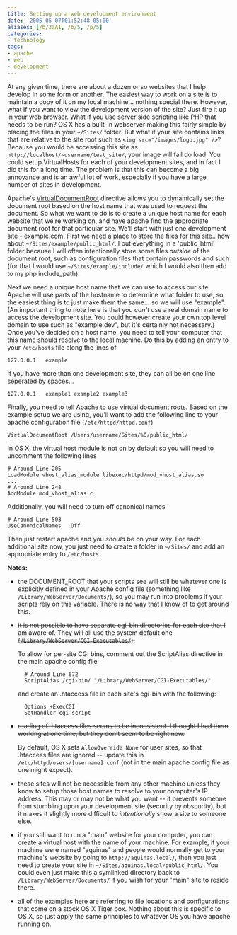 ```yaml
---
title: Setting up a web development environment
date: '2005-05-07T01:52:48-05:00'
aliases: [/b/3aA1, /b/5, /p/5]
categories:
- technology
tags:
- apache
- web
- development
---
```

At any given time, there are about a dozen or so websites that I help develop in some form or another.  The easiest way
to work on a site is to maintain a copy of it on my local machine... nothing special there.  However, what if you want
to view the development version of the site?  Just fire it up in your web browser.  What if you use server side
scripting like PHP that needs to be run?  OS X has a built-in webserver making this fairly simple by placing the files
in your `~/Sites/` folder.  But what if your site contains links that are relative to the site root such as `<img
src="/images/logo.jpg" />`?  Because you would be accessing this site as `http://localhost/~username/test_site/`, your
image will fail do load.  You could setup VirtualHosts for each of your development sites, and in fact I did this for a
long time.  The problem is that this can become a big annoyance and is an awful lot of work, especially if you have a
large number of sites in development.

Apache's [VirtualDocumentRoot][] directive allows you to dynamically set the document root  based on the host name that
was used to request the document.  So what we want to do is to create a unique host name for each website that we're
working on, and have apache find the appropriate document root for that particular site.  We'll start with just one
development site - example.com.  First we need a place to store the files for this site.. how about
`~/Sites/example/public_html/`.  I put everything in a 'public\_html' folder because I will often intentionally store
some files _outside_ of the document root, such as configuration files that contain passwords and such (for that I would
use `~/Sites/example/include/` which I would also then add to my php include\_path).

Next we need a unique host name that we can use to access our site.  Apache will use parts of the hostname to determine
what folder to use, so the easiest thing is to just make them the same... so we will use "example".  (An important thing
to note here is that you _can't_ use a real domain name to access the development site.  You could however create your
own top level domain to use such as "example.dev", but it's certainly not necessary.)  Once you've decided on a host
name, you need to tell your computer that this name should resolve to the local machine.  Do this by adding an entry to
your `/etc/hosts` file along the lines of

    127.0.0.1   example

If you have more than one development site, they can all be on one line seperated by spaces...

    127.0.0.1   example1 example2 example3


Finally, you need to tell Apache to use virtual document roots.  Based on the example setup we are using, you'll want to
add the following line to your apache configuration file (`/etc/httpd/httpd.conf`)

    VirtualDocumentRoot /Users/username/Sites/%0/public_html/

In OS X, the virtual host module is not on by default so you will need to uncomment the following lines

    # Around Line 205
    LoadModule vhost_alias_module libexec/httpd/mod_vhost_alias.so
    ...
    # Around Line 248
    AddModule mod_vhost_alias.c

Additionally, you will need to turn off canonical names

    # Around Line 503
    UseCanonicalNames   Off

Then just restart apache and you _should_ be on your way.  For each additional site now, you just need to create a
folder in `~/Sites/` and add an appropriate entry to `/etc/hosts`.

__Notes:__

- the DOCUMENT_ROOT that your scripts see will still be whatever one is
explicitly defined in your Apache config file (something like
`/Library/WebServer/Documents/`), so you may run into problems if your scripts
rely on this variable.  There is no way that I know of to get around
this.

- <strike>it is not possible to have separate cgi-bin directories for each site
that I am aware of.  They will all use the system default one
(`/Library/WebServer/CGI-Executables/`).</strike>

    To allow for per-site CGI bins, comment out the ScriptAlias directive
    in the main apache config file

        # Around Line 672
        ScriptAlias /cgi-bin/ "/Library/WebServer/CGI-Executables/"

    and create an .htaccess file in each site's cgi-bin with the following:

        Options +ExecCGI
        SetHandler cgi-script

- <strike>reading of .htaccess files seems to be inconsistent.  I thought I had
them working at one time, but they don't seem to be right now.</strike>  

    By default, OS X sets `AllowOverride None` for user sites, so that .htaccess
    files are ignored -- update this in `/etc/httpd/users/[username].conf` (not
    in the main apache config file as one might expect).

- these sites will not be accessible from any other machine unless they know to
setup those host names to resolve to your computer's IP address.  This may or
may not be what you want -- it prevents someone from stumbling upon your
development site (security by obscurity), but it makes it slightly more
difficult to _intentionally_ show a site to someone else.

- if you still want to run a "main" website for your computer, you can create a
virtual host with the name of your machine.  For example, if your machine were
named "aquinas" and people would normally get to your machine's website by going
to `http://aquinas.local/`, then you just need to create your site in
`~/Sites/aquinas.local/public_html/`.  You could even just make this a symlinked
directory back to `/Library/WebServer/Documents/` if you wish for your "main"
site to reside there.

- all of the examples here are referring to file locations and configurations
that come on a stock OS X Tiger box.  Nothing about this is specific to OS X, so
just apply the same principles to whatever OS you have apache running on.

[VirtualDocumentRoot]: http://httpd.apache.org/docs/mod/mod_vhost_alias.html#virtualdocumentroot
